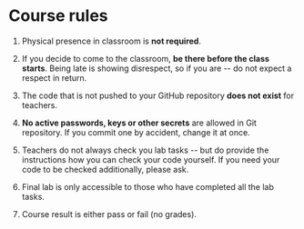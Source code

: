 Course rules
============

1. Physical presence in classroom is **not required**.

2. If you decide to come to the classroom, **be there before the class starts**.
   Being late is showing disrespect, so if you are -- do not expect a respect in return.

3. The code that is not pushed to your GitHub repository **does not exist** for teachers.

4. **No active passwords, keys or other secrets** are allowed in Git repository.
   If you commit one by accident, change it at once.

5. Teachers do not always check you lab tasks -- but do provide the instructions how you
   can check your code yourself. If you need your code to be checked additionally,
   please ask.

6. Final lab is only accessible to those who have completed all the lab tasks.

7. Course result is either pass or fail (no grades).
